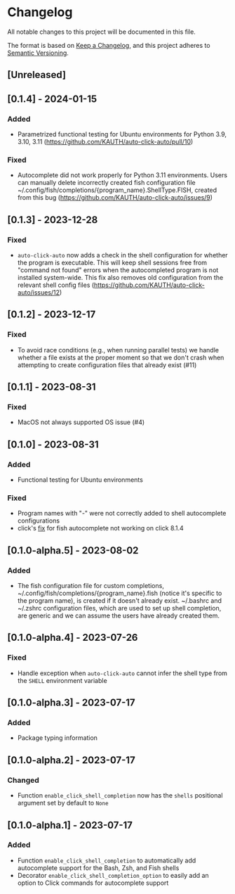 # Changelog

All notable changes to this project will be documented in this file.

The format is based on [Keep a Changelog](https://keepachangelog.com/en/1.0.0/),
and this project adheres to [Semantic Versioning](https://semver.org/spec/v2.0.0.html).

## [Unreleased]

## [0.1.4] - 2024-01-15

### Added

- Parametrized functional testing for Ubuntu environments for Python 3.9, 3.10, 3.11 (https://github.com/KAUTH/auto-click-auto/pull/10)

### Fixed

- Autocomplete did not work properly for Python 3.11 environments.
Users can manually delete incorrectly created fish configuration file
~/.config/fish/completions/{program_name}.ShellType.FISH, created from this
bug (https://github.com/KAUTH/auto-click-auto/issues/9)

## [0.1.3] - 2023-12-28

### Fixed

- `auto-click-auto` now adds a check in the shell configuration for whether the program is
executable. This will keep shell sessions free from "command not found" errors when
the autocompleted program is not installed system-wide. This fix also removes old
configuration from the relevant shell config files (https://github.com/KAUTH/auto-click-auto/issues/12)

## [0.1.2] - 2023-12-17

### Fixed

- To avoid race conditions (e.g., when running parallel tests) we handle whether a file
exists at the proper moment so that we don't crash when attempting to create configuration
files that already exist (#11)

## [0.1.1] - 2023-08-31

### Fixed

- MacOS not always supported OS issue (#4)

## [0.1.0] - 2023-08-31

### Added

- Functional testing for Ubuntu environments

### Fixed

- Program names with "-" were not correctly added to shell autocomplete configurations
- click's [fix](https://github.com/pallets/click/issues/2567) for fish autocomplete not working on click 8.1.4

## [0.1.0-alpha.5] - 2023-08-02

### Added

- The fish configuration file for custom completions, ~/.config/fish/completions/{program_name}.fish
(notice it's specific to the program name), is created if it doesn't already exist. ~/.bashrc and
~/.zshrc configuration files, which are used to set up shell completion, are generic and we can assume
the users have already created them.

## [0.1.0-alpha.4] - 2023-07-26

### Fixed

- Handle exception when `auto-click-auto` cannot infer the shell type from the `SHELL` environment variable

## [0.1.0-alpha.3] - 2023-07-17

### Added

- Package typing information

## [0.1.0-alpha.2] - 2023-07-17

### Changed

- Function `enable_click_shell_completion` now has the `shells` positional argument set by default to `None`

## [0.1.0-alpha.1] - 2023-07-17

### Added

- Function `enable_click_shell_completion` to automatically add autocomplete support
for the Bash, Zsh, and Fish shells
- Decorator `enable_click_shell_completion_option` to easily add an option to Click commands for autocomplete
support
